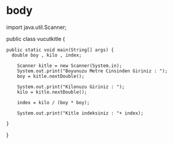 # body
import java.util.Scanner;

public class vucutkitle {

    public static void main(String[] args) {
      double boy , kilo , index;

        Scanner kitle = new Scanner(System.in);
        System.out.print("Boyunuzu Metre Cinsinden Giriniz : ");
        boy = kitle.nextDouble();

        System.out.print("Kilonuzu Giriniz : ");
        kilo = kitle.nextDouble();

        index = kilo / (boy * boy);

        System.out.print("Kitle indeksiniz : "+ index);
        
    }
    
}
